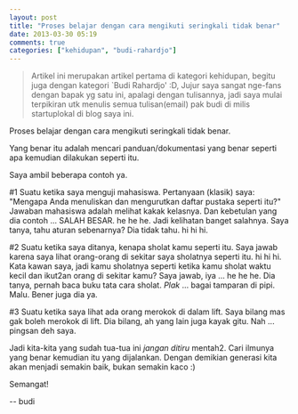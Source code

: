```yaml
---
layout: post
title: "Proses belajar dengan cara mengikuti seringkali tidak benar"
date: 2013-03-30 05:19
comments: true
categories: ["kehidupan", "budi-rahardjo"]
---
```


> Artikel ini merupakan artikel pertama di kategori kehidupan, begitu juga dengan kategori `Budi Rahardjo' :D, Jujur saya sangat nge-fans dengan bapak yg satu ini, apalagi dengan tulisannya, jadi saya mulai terpikiran utk menulis semua tulisan(email) pak budi di milis startuplokal di blog saya ini.

Proses belajar dengan cara mengikuti seringkali tidak benar.

Yang benar itu adalah mencari panduan/dokumentasi yang
benar seperti apa kemudian dilakukan seperti itu.

Saya ambil beberapa contoh ya.

#1
Suatu ketika saya menguji mahasiswa. Pertanyaan (klasik) saya:
"Mengapa Anda menuliskan dan mengurutkan daftar pustaka
seperti itu?"
Jawaban mahasiswa adalah melihat kakak kelasnya.
Dan kebetulan yang dia contoh ... SALAH BESAR. he he he.
Jadi kelihatan banget salahnya.
Saya tanya, tahu aturan sebenarnya? Dia tidak tahu. hi hi hi.

#2
Suatu ketika saya ditanya, kenapa sholat kamu seperti itu.
Saya jawab karena saya lihat orang-orang di sekitar saya
sholatnya seperti itu. hi hi hi.
Kata kawan saya, jadi kamu sholatnya seperti ketika kamu
sholat waktu kecil dan ikut2an orang di sekitar kamu?
Saya jawab, iya ... he he he.
Dia tanya, pernah baca buku tata cara sholat.
*Plak* ... bagai tamparan di pipi. Malu. Bener juga dia ya.

#3
Suatu ketika saya lihat ada orang merokok di dalam lift.
Saya bilang mas gak boleh merokok di lift.
Dia bilang, ah yang lain juga kayak gitu.
Nah ... pingsan deh saya.

Jadi kita-kita yang sudah tua-tua ini *jangan ditiru* mentah2.
Cari ilmunya yang benar kemudian itu yang dijalankan.
Dengan demikian generasi kita akan menjadi semakin baik,
bukan semakin kaco :)

Semangat!

-- budi

